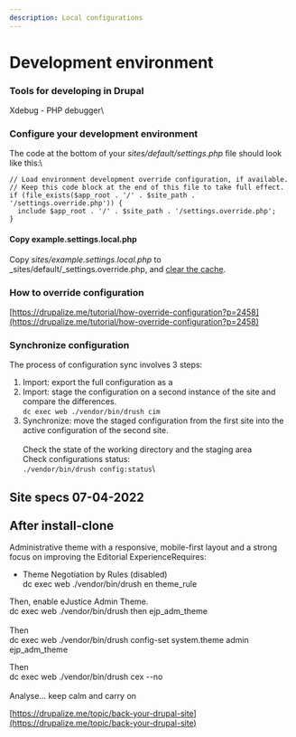 ```yaml
---
description: Local configurations
---
```


# Development environment

### Tools for developing in Drupal

Xdebug - PHP debugger\\

### Configure your development environment

The code at the bottom of your _sites/default/settings.php_ file should look like this:\\

```
// Load environment development override configuration, if available.
// Keep this code block at the end of this file to take full effect.
if (file_exists($app_root . '/' . $site_path . '/settings.override.php')) {
  include $app_root . '/' . $site_path . '/settings.override.php';
}
```

#### Copy example.settings.local.php

Copy _sites/example.settings.local.php_ to \_sites/default/\_settings.override.php, and [clear the cache](https://drupalize.me/tutorial/clear-drupals-cache).

####

### How to override configuration

[https://drupalize.me/tutorial/how-override-configuration?p=2458](https://drupalize.me/tutorial/how-override-configuration?p=2458)

### Synchronize configuration

The process of configuration sync involves 3 steps:

1. Import: export the full configuration as a&#x20;
2. Import: stage the configuration on a second instance of the site and compare the differences.\
   `dc exec web ./vendor/bin/drush cim`
3. Synchronize: move the staged configuration from the first site into the active configuration of the second site.\
   \
   Check the state of the working directory and the staging area\
   Check configurations status:\
   `./vendor/bin/drush config:status`\\

Site specs 07-04-2022\
\
After install-clone
-------------------

Administrative theme with a responsive, mobile-first layout and a strong focus on improving the Editorial ExperienceRequires:

* Theme Negotiation by Rules (disabled)\
  dc exec web ./vendor/bin/drush en theme\_rule

Then, enable eJustice Admin Theme.\
dc exec web ./vendor/bin/drush then ejp\_adm\_theme\
\
Then\
dc exec web ./vendor/bin/drush config-set system.theme admin ejp\_adm\_theme

Then\
dc exec web ./vendor/bin/drush cex --no\
\
Analyse... keep calm and carry on

[https://drupalize.me/topic/back-your-drupal-site](https://drupalize.me/topic/back-your-drupal-site)
